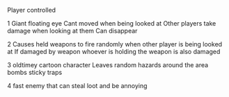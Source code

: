 Player controlled


1
	Giant floating eye 
	Cant moved when being looked at 
	Other players take damage when looking at them
	Can disappear 

2 
	Causes held weapons to fire randomly when other player is being looked at 
	If damaged by weapon whoever is holding the weapon is also damaged

3
	oldtimey cartoon character
	Leaves random hazards around the area 
	bombs
	sticky traps

4
	fast enemy that can steal loot and be annoying 